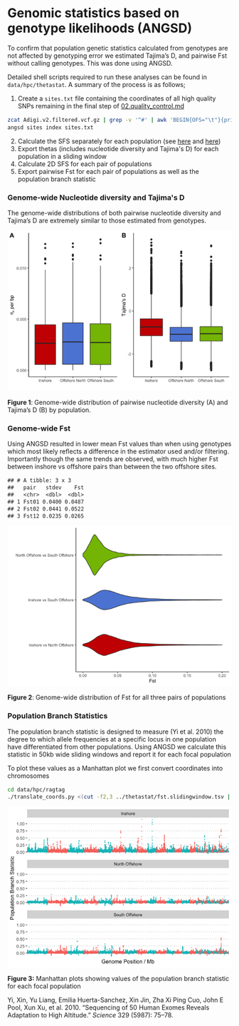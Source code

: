 Genomic statistics based on genotype likelihoods (ANGSD)
================

To confirm that population genetic statistics calculated from genotypes
are not affected by genotyping error we estimated Tajima’s D, and
pairwise Fst without calling genotypes. This was done using ANGSD.

Detailed shell scripts required to run these analyses can be found in
`data/hpc/thetastat`. A summary of the process is as follows;

1.  Create a `sites.txt` file containing the coordinates of all high
    quality SNPs remaining in the final step of
    [02.quality\_control.md](02.quality_control.md)

<!-- end list -->

``` bash
zcat Adigi.v2.filtered.vcf.gz | grep -v '^#' | awk 'BEGIN{OFS="\t"}{print $1,$2}' > sites.txt
angsd sites index sites.txt
```

2.  Calculate the SFS separately for each population (see
    [here](data/hpc/thetastat/02_allele_freqs.sh) and
    [here](data/hpc/thetastat/03_realsfs.sh))
3.  Export thetas (includes nucleotide diversity and Tajima's D) for
    each population in a sliding window
4.  Calculate 2D SFS for each pair of populations
5.  Export pairwise Fst for each pair of populations as well as the
    population branch statistic

### Genome-wide Nucleotide diversity and Tajima's D

The genome-wide distributions of both pairwise nucleotide diversity and
Tajima’s D are extremely similar to those estimated from
genotypes.

![](13.popgen_stats_angsd_files/figure-gfm/unnamed-chunk-2-1.png)<!-- -->

**Figure 1**: Genome-wide distribution of pairwise nucleotide diversity
(A) and Tajima’s D (B) by population.

### Genome-wide Fst

Using ANGSD resulted in lower mean Fst values than when using genotypes
which most likely reflects a difference in the estimator used and/or
filtering. Importantly though the same trends are observed, with much
higher Fst between inshore vs offshore pairs than between the two
offshore sites.

    ## # A tibble: 3 x 3
    ##   pair   stdev    Fst
    ##   <chr>  <dbl>  <dbl>
    ## 1 Fst01 0.0400 0.0487
    ## 2 Fst02 0.0441 0.0522
    ## 3 Fst12 0.0235 0.0265

![](13.popgen_stats_angsd_files/figure-gfm/unnamed-chunk-4-1.png)<!-- -->

**Figure 2**: Genome-wide distribution of Fst for all three pairs of
populations

### Population Branch Statistics

The population branch statistic is designed to measure (Yi et al. 2010)
the degree to which allele frequencies at a specific locus in one
population have differentiated from other populations. Using ANGSD we
calculate this statistic in 50kb wide sliding windows and report it for
each focal population

To plot these values as a Manhattan plot we first convert coordinates
into chromosomes

``` bash
cd data/hpc/ragtag
./translate_coords.py <(cut -f2,3 ../thetastat/fst.slidingwindow.tsv | grep -v 'midPos') ragtag_output/ragtag.scaffolds.agp > ../thetastat/fst.slidingwindow.scafpos.tsv --keep
```

![](13.popgen_stats_angsd_files/figure-gfm/unnamed-chunk-6-1.png)<!-- -->

**Figure 3:** Manhattan plots showing values of the population branch
statistic for each focal population

<div id="refs" class="references">

<div id="ref-Yi2010-br">

Yi, Xin, Yu Liang, Emilia Huerta-Sanchez, Xin Jin, Zha Xi Ping Cuo, John
E Pool, Xun Xu, et al. 2010. “Sequencing of 50 Human Exomes Reveals
Adaptation to High Altitude.” *Science* 329 (5987): 75–78.

</div>

</div>
